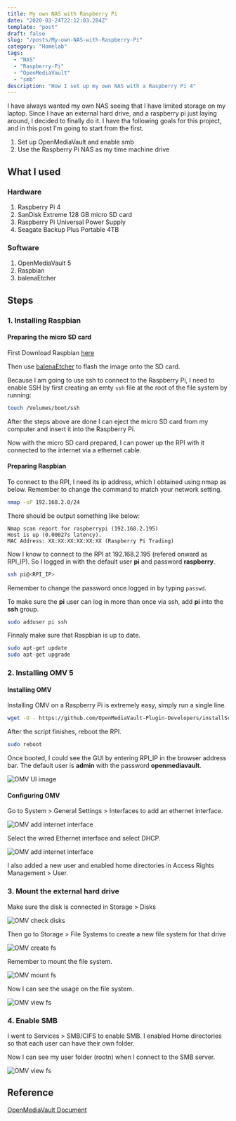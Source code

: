 ```yaml
---
title: My own NAS with Raspberry Pi
date: "2020-03-24T22:12:03.284Z"
template: "post"
draft: false
slug: "/posts/My-own-NAS-with-Raspberry-Pi"
category: "Homelab"
tags:
  - "NAS"
  - "Raspberry-Pi"
  - "OpenMediaVault"
  - "smb"
description: "How I set up my own NAS with a Raspberry Pi 4"
---
```


I have always wanted my own NAS seeing that I have limited storage on my laptop. Since I have an external hard drive, and a raspberry pi just laying around, I decided to finally do it.
I have tha following goals for this project, and in this post I'm going to start from the first.

1. Set up OpenMediaVault and enable smb
2. Use the Raspberry Pi NAS as my time machine drive

## What I used

### Hardware

1. Raspberry Pi 4
2. SanDisk Extreme 128 GB micro SD card
3. Raspberry Pi Universal Power Supply
4. Seagate Backup Plus Portable 4TB

### Software

1. OpenMediaVault 5
2. Raspbian
3. balenaEtcher

## Steps

### 1. Installing Raspbian

#### Preparing the micro SD card

First Download Raspbian [here](https://www.raspberrypi.org/downloads/raspbian/)

Then use [balenaEtcher](https://www.balena.io/etcher/) to flash the image onto the SD card.

Because I am going to use ssh to connect to the Raspberry Pi, I need to enable SSH by first creating an emty `ssh` file at the root of the file system by running:

```bash
touch /Volumes/boot/ssh
```

After the steps above are done I can eject the micro SD card from my computer and insert it into the Raspberry Pi.

Now with the micro SD card prepared, I can power up the RPI with it connected to the internet via a ethernet cable.

#### Preparing Raspbian

To connect to the RPI, I need its ip address, which I obtained using nmap as below. Remember to change the command to match your network setting.

```bash
nmap -sP 192.168.2.0/24
```

There should be output something like below:

```text
Nmap scan report for raspberrypi (192.168.2.195)
Host is up (0.00027s latency).
MAC Address: XX:XX:XX:XX:XX:XX (Raspberry Pi Trading)
```

Now I know to connect to the RPI at 192.168.2.195 (refered onward as RPI_IP). So I logged in with the default user **pi** and password **raspberry**.

```bash
ssh pi@<RPI_IP>
```

Remember to change the password once logged in by typing `passwd`.

To make sure the **pi** user can log in more than once via ssh, add **pi** into the **ssh** group.

```bash
sudo adduser pi ssh
```

Finnaly make sure that Raspbian is up to date.

```bash
sudo apt-get update
sudo apt-get upgrade
```

### 2. Installing OMV 5

#### Installing OMV

Installing OMV on a Raspberry Pi is extremely easy, simply run a single line.

```bash
wget -O - https://github.com/OpenMediaVault-Plugin-Developers/installScript/raw/master/install | sudo bash
```

After the script finishes, reboot the RPI.

```bash
sudo reboot
```

Once booted, I could see the GUI by entering RPI_IP in the browser address bar. The default user is **admin** with the password **openmediavault**.

![OMV UI image](/media/2020-03-24---My-own-NAS-with-Raspberry-Pi/omv-ui-01.png)

#### Configuring OMV

Go to System > General Settings > Interfaces to add an ethernet interface.

![OMV add internet interface](/media/2020-03-24---My-own-NAS-with-Raspberry-Pi/omv-ui-02.png)

Select the wired Ethernet interface and select DHCP.

![OMV add internet interface](/media/2020-03-24---My-own-NAS-with-Raspberry-Pi/omv-ui-03.png)

I also added a new user and enabled home directories in Access Rights Management > User.

### 3. Mount the external hard drive

Make sure the disk is connected in Storage > Disks

![OMV check disks](/media/2020-03-24---My-own-NAS-with-Raspberry-Pi/omv-ui-04.png)

Then go to Storage > File Systems to create a new file system for that drive

![OMV create fs](/media/2020-03-24---My-own-NAS-with-Raspberry-Pi/omv-ui-05.png)

Remember to mount the file system.

![OMV mount fs](/media/2020-03-24---My-own-NAS-with-Raspberry-Pi/omv-ui-06.png)

Now I can see the usage on the file system.

![OMV view fs](/media/2020-03-24---My-own-NAS-with-Raspberry-Pi/omv-ui-07.png)

### 4. Enable SMB

I went to Services > SMB/CIFS to enable SMB. I enabled Home directories so that each user can have their own folder.

Now I can see my user folder (rootn) when I connect to the SMB server.

![OMV view fs](/media/2020-03-24---My-own-NAS-with-Raspberry-Pi/finder-omv.png)

## Reference

[OpenMediaVault Document](https://github.com/OpenMediaVault-Plugin-Developers/docs/blob/master/Adden-B-Installing_OMV5_on_an%20R-PI.pdf)
